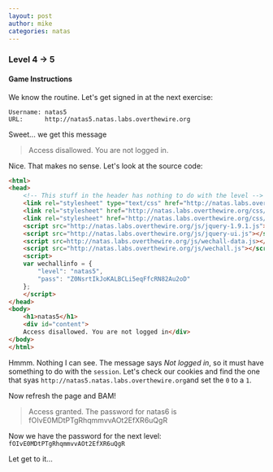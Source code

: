 ```yaml
---
layout: post
author: mike
categories: natas
---
```



### Level 4 -> 5
#### Game Instructions
>

We know the routine. Let's get signed in at the next exercise:
```
Username: natas5
URL:      http://natas5.natas.labs.overthewire.org
```
Sweet... we get this message
> Access disallowed. You are not logged in.

Nice. That makes no sense. Let's look at the source code:
```html
<html>
<head>
    <!-- This stuff in the header has nothing to do with the level -->
    <link rel="stylesheet" type="text/css" href="http://natas.labs.overthewire.org/css/level.css">
    <link rel="stylesheet" href="http://natas.labs.overthewire.org/css/jquery-ui.css"/>
    <link rel="stylesheet" href="http://natas.labs.overthewire.org/css/wechall.css"/>
    <script src="http://natas.labs.overthewire.org/js/jquery-1.9.1.js"></script>
    <script src="http://natas.labs.overthewire.org/js/jquery-ui.js"></script>
    <script src=http://natas.labs.overthewire.org/js/wechall-data.js></script>
    <script src="http://natas.labs.overthewire.org/js/wechall.js"></script>
    <script>
    var wechallinfo = {
        "level": "natas5",
        "pass": "Z0NsrtIkJoKALBCLi5eqFfcRN82Au2oD"
    };
    </script>
</head>
<body>
    <h1>natas5</h1>
    <div id="content">
    Access disallowed. You are not logged in</div>
</body>
</html>
```
Hmmm. Nothing I can see. The message says *Not logged in*, so it must have something to do with the `session`. Let's check our cookies and find the one that syas `http://natas5.natas.labs.overthewire.org`and set the `0` to a `1`.

Now refresh the page and BAM!
>Access granted. The password for natas6 is fOIvE0MDtPTgRhqmmvvAOt2EfXR6uQgR

Now we have the password for the next level:
`fOIvE0MDtPTgRhqmmvvAOt2EfXR6uQgR`

Let get to it...
